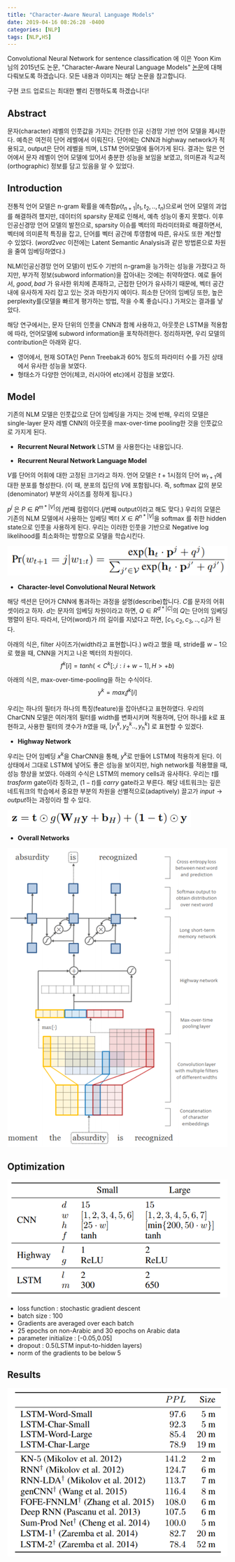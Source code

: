 ```yaml
---
title: "Character-Aware Neural Language Models"
date: 2019-04-16 08:26:28 -0400
categories: [NLP]
tags: [NLP,HS]
---
```


Convolutional Neural Network for sentence classification 에 이은 Yoon Kim 님의 2015년도 논문, "Character-Aware Neural Language Models" [논문](https://arxiv.org/pdf/1508.06615.pdf)에 대해 다뤄보도록 하겠습니다. 모든 내용과 이미지는 해당 논문을 참고합니다.

구현 코드 업로드는 최대한 빨리 진행하도록 하겠습니다!

## Abstract

문자(character) 레벨의 인풋값을 가지는 간단한 인공 신경망 기반 언어 모델을 제시한다. 예측은 여전히 단어 레벨에서 이뤄진다. 단어에는 CNN과 highway network가 적용되고, output은 단어 레벨을 띄며, LSTM 언어모델에 들어가게 된다. 결과는 많은 언어에서 문자 레벨이 언어 모델에 있어서 충분한 성능을 보임을 보였고, 의미론과 직교적(orthographic) 정보를 담고 있음을 알 수 있었다.

## Introduction

전통적 언어 모델은 n-gram 확률을 예측함$p(t_{n+1}|t_{1},t_{2},..,t_{n})$으로써 언어 모델의 과업를 해결하려 했지만, 데이터의 sparsity 문제로 인해서, 예측 성능이 좋지 못했다. 이후 인공신경망 언어 모델의 발전으로, sparsity 이슈를 벡터의 파라미터화로 해결하면서, 벡터에 의미론적 특징을 잡고, 단어를 벡터 공간에 투영함에 따른, 유사도 또한 계산할 수 있었다. ($word2vec$ 이전에는 Latent Semantic Analysis과 같은 방법론으로 차원을 줄여 임베딩하였다.)

NLM(인공신경망 언어 모델)이 빈도수 기반의 n-gram을 능가하는 성능을 가졌다고 하지만, 부가적 정보(subword information)을 잡아내는 것에는 취약하였다. 예로 들어서, $good,bad$ 가 유사한 위치에 존재하고, 근접한 단어가 유사하기 때문에, 벡터 공간 내에 유사하게 자리 잡고 있는 것과 마찬가지 예이다. 희소한 단어의 임베딩 또한, 높은 perplexity를(모델을 빠르게 평가하는 방법, 작을 수록 좋습니다.) 가져오는 결과를 낳았다.

해당 연구에서는, 문자 단위의 인풋을 CNN과 함께 사용하고, 아웃풋은 LSTM을 적용함에 따라, 언어모델에 subword information을 포착하려한다. 정리하자면, 우리 모델의 contribution은 아래와 같다.
- 영어에서, 현재 SOTA인 Penn Treebak과 60% 정도의 파라미터 수를 가진 상태에서 유사한 성능을 보였다.
- 형태소가 다양한 언어(체코, 러시아어 etc)에서 강점을 보였다.

## Model
기존의 NLM 모델은 인풋값으로 단어 임베딩을 가지는 것에 반해, 우리의 모델은 single-layer 문자 레벨 CNN의 아웃풋을 max-over-time pooling한 것을 인풋값으로 가지게 된다.

- **Recurrent Neural Network**
LSTM 을 사용한다는 내용입니다.

- **Recurrent Neural Network Language Model**

$V$를 단어의 어휘에 대한 고정된 크기라고 하자. 언어 모델은 $t+1$시점의 단어 $w_{t+1}$에 대한 분포를 형성한다. (이 때, 분포의 집단의 $V$에 포함됩니다. 즉, softmax 값의 분모(denominator) 부분의 사이즈를 정하게 됩니다.)

$p^{j}$ 은 $P ∈ R^{m*|V|}$의 $j$번째 컬럼이다.($j$번째 output이라고 해도 맞다.)
우리의 모델은 기존의 NLM 모델에서 사용하는 임베딩 벡터 $X ∈ R^{n*|V|}$을 softmax 를 취한 hidden state으로 인풋을 사용하게 된다. 우리는 이러한 인풋을 기반으로 Negative log likelihood를 최소화하는 방향으로 모델을 학습시킨다.

<img src = "/images/post_img/markdown-img-paste-20190415212400276.png">

- **Character-level Convolutional Neural Network**

해당 섹션은 단어가 CNN에 통과하는 과정을 설명(describe)합니다.
$C$를 문자의 어휘 셋이라고 하자. $d$는 문자의 임베딩 차원이라고 하면, $Q ∈ R^{d*|C|}$의 $Q$는 단어의 임베딩 행렬이 된다. 따라서, 단어(word)가 $l$의 길이를 지녔다고 하면, $[c_{1},c_{2},c_{3},..,c_{l}]$가 된다.

아래의 식은, filter 사이즈가(width라고 표현합니다.) $w$라고 했을 때, stride를 $w-1$으로 했을 때, CNN을 거치고 나온 벡터의 차원이다.
$$f^{k}[i] = tanh(<C^{k}[:,i:i+w-1],H>+b)$$

아래의 식은, max-over-time-pooling을 하는 수식이다.
$$y^{k} = max_{i}f^{k}[i]$$

우리는 하나의 필터가 하나의 특징(feature)을 잡아낸다고 표현하였다. 우리의 CharCNN 모델은 여러개의 필터를 width를 변화시키며 적용하며, 단어 하나를 $k$로 표현하고, 사용한 필터의 갯수가 $h$였을 때, $[y_{1}^{k},y_{2}^{k}..,y_{h}^{k}]$ 로 표현할 수 있겠다.

- **Highway Network**

우리는 단어 임베딩 $x^{k}$을 CharCNN을 통해, $y^{k}$로 만들어 LSTM에 적용하게 된다. 이 상태에서 그대로 LSTM에 넣어도 좋은 성능을 보이지만, high network를 적용했을 때, 성능 향상을 보였다. 아래의 수식은 LSTM의 memory cells과 유사하다. 우리는 $t$를 $trasform$ gate이라 칭하고, $(1-t)$를 $carry$ gate라고 부른다. 해당 네트워크는 깊은 네트워크의 학습에서 중요한 부분의 차원을 선별적으로(adaptively) 끌고가 $input \rightarrow output$하는 과정이라 할 수 있다.

<img src = "/images/post_img/markdown-img-paste-20190415215341493.png">

- **Overall Networks**
<img src = "/images/post_img/markdown-img-paste-20190415211740854.png">

## Optimization

<img src = "/images/post_img/markdown-img-paste-20190415220044318.png">

- loss function :  stochastic gradient descent
- batch size : 100
- Gradients are averaged over each batch
- 25 epochs on non-Arabic and 30 epochs on Arabic data
- parameter initialize : [-0.05,0.05]
- dropout : 0.5(LSTM input-to-hidden layers)
- norm of the gradients to be below 5

## Results

<img src = "images/post_img/markdown-img-paste-20190415220127188.png">
